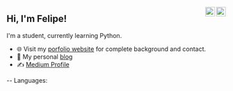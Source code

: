 <a href="https://twitter.com/felipezanard" target="_blank" rel="nofollow"><img align="right" alt="Felipe's Twitter" width="22px" src="https://cdn.jsdelivr.net/npm/simple-icons@v3/icons/twitter.svg" /></a><a href="https://www.linkedin.com/in/felipezanardi" target="_blank" rel="nofollow"><img align="right" alt="Felipe's Linkedin" width="22px" src="https://cdn.jsdelivr.net/npm/simple-icons@v3/icons/linkedin.svg" /></a>
## Hi, I'm Felipe! 
I'm a student, currently learning Python.

- 🌐 Visit my [porfolio website](https://pr2tik1.github.io/) for complete background and contact.
- 👋 My personal [blog](https://pr2tik1.github.io/blog/)
- ✍️ [Medium Profile](https://pr2tik1.medium.com/)

--
Languages:
